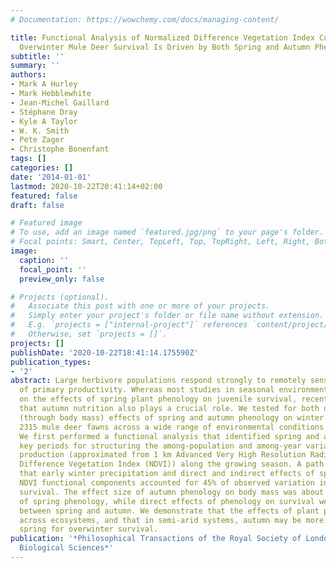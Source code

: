 ```yaml
---
# Documentation: https://wowchemy.com/docs/managing-content/

title: Functional Analysis of Normalized Difference Vegetation Index Curves Reveals
  Overwinter Mule Deer Survival Is Driven by Both Spring and Autumn Phenology
subtitle: ''
summary: ''
authors:
- Mark A Hurley
- Mark Hebblewhite
- Jean-Michel Gaillard
- Stéphane Dray
- Kyle A Taylor
- W. K. Smith
- Pete Zager
- Christophe Bonenfant
tags: []
categories: []
date: '2014-01-01'
lastmod: 2020-10-22T20:41:14+02:00
featured: false
draft: false

# Featured image
# To use, add an image named `featured.jpg/png` to your page's folder.
# Focal points: Smart, Center, TopLeft, Top, TopRight, Left, Right, BottomLeft, Bottom, BottomRight.
image:
  caption: ''
  focal_point: ''
  preview_only: false

# Projects (optional).
#   Associate this post with one or more of your projects.
#   Simply enter your project's folder or file name without extension.
#   E.g. `projects = ["internal-project"]` references `content/project/deep-learning/index.md`.
#   Otherwise, set `projects = []`.
projects: []
publishDate: '2020-10-22T18:41:14.175590Z'
publication_types:
- '2'
abstract: Large herbivore populations respond strongly to remotely sensed measures
  of primary productivity. Whereas most studies in seasonal environments have focused
  on the effects of spring plant phenology on juvenile survival, recent studies demonstrated
  that autumn nutrition also plays a crucial role. We tested for both direct and indirect
  (through body mass) effects of spring and autumn phenology on winter survival of
  2315 mule deer fawns across a wide range of environmental conditions in Idaho, USA.
  We first performed a functional analysis that identified spring and autumn as the
  key periods for structuring the among-population and among-year variation of primary
  production (approximated from 1 km Advanced Very High Resolution Radiometer Normalized
  Difference Vegetation Index (NDVI)) along the growing season. A path analysis showed
  that early winter precipitation and direct and indirect effects of spring and autumn
  NDVI functional components accounted for 45% of observed variation in overwinter
  survival. The effect size of autumn phenology on body mass was about twice that
  of spring phenology, while direct effects of phenology on survival were similar
  between spring and autumn. We demonstrate that the effects of plant phenology vary
  across ecosystems, and that in semi-arid systems, autumn may be more important than
  spring for overwinter survival.
publication: '*Philosophical Transactions of the Royal Society of London. Series B,
  Biological Sciences*'
---
```

